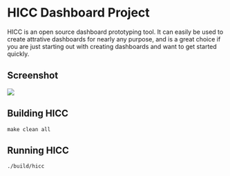 # HICC Dashboard Project

HICC is an open source dashboard prototyping tool.  It can easily be used to
create attrative dashboards for nearly any purpose, and is a great choice
if you are just starting out with creating dashboards and want to get started
quickly.

## Screenshot

<img src="https://github.com/macroadster/hicc/web/images/screenshot.png">

## Building HICC

```
make clean all
```

## Running HICC

```
./build/hicc
```
